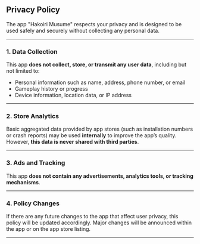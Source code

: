 ## Privacy Policy

The app "Hakoiri Musume" respects your privacy and is designed to be used safely and securely without collecting any personal data.

---

### 1. Data Collection

This app **does not collect, store, or transmit any user data**, including but not limited to:

- Personal information such as name, address, phone number, or email  
- Gameplay history or progress  
- Device information, location data, or IP address

---

### 2. Store Analytics

Basic aggregated data provided by app stores (such as installation numbers or crash reports) may be used **internally** to improve the app’s quality. However, **this data is never shared with third parties**.

---

### 3. Ads and Tracking

This app **does not contain any advertisements, analytics tools, or tracking mechanisms**.

---

### 4. Policy Changes

If there are any future changes to the app that affect user privacy, this policy will be updated accordingly. Major changes will be announced within the app or on the app store listing.

---
